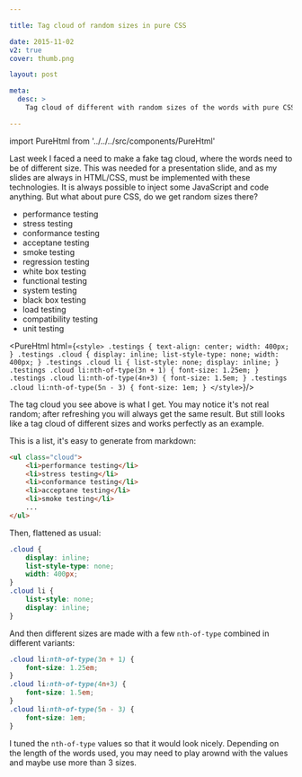 ```yaml
---

title: Tag cloud of random sizes in pure CSS

date: 2015-11-02
v2: true
cover: thumb.png

layout: post

meta:
  desc: >
    Tag cloud of different with random sizes of the words with pure CSS.

---
```


import PureHtml from '../../../src/components/PureHtml'

<div data-excerpt>

Last week I faced a need to make a fake tag cloud, where the words need to be of different size. This was needed for
a presentation slide, and as my slides are always in HTML/CSS, must be implemented with these technologies. It is always
possible to inject some JavaScript and code anything. But what about pure CSS, do we get random sizes there?

</div>

<div class="testings" markdown="1">

<ul class="cloud">
<li>performance testing</li>
<li>stress testing</li>
<li>conformance testing</li>
<li>acceptane testing</li>
<li>smoke testing</li>
<li>regression testing</li>
<li>white box testing</li>
<li>functional testing</li>
<li>system testing</li>
<li>black box testing</li>
<li>load testing</li>
<li>compatibility testing</li>
<li>unit testing</li>
</ul>

</div>

<PureHtml html={`<style>
.testings {
    text-align: center;
    width: 400px;
}
.testings .cloud {
    display: inline;
    list-style-type: none;
    width: 400px;
}
.testings .cloud li {
    list-style: none;
    display: inline;
}
.testings .cloud li:nth-of-type(3n + 1) {
    font-size: 1.25em;
}
.testings .cloud li:nth-of-type(4n+3) {
    font-size: 1.5em;
}
.testings .cloud li:nth-of-type(5n - 3) {
    font-size: 1em;
}
</style>`}/>




The tag cloud you see above is what I get. You may notice it's not real random; after refreshing you will always get the
same result. But still looks like a tag cloud of different sizes and works perfectly as an example.

This is a list, it's easy to generate from markdown:

```html
<ul class="cloud">
    <li>performance testing</li>
    <li>stress testing</li>
    <li>conformance testing</li>
    <li>acceptane testing</li>
    <li>smoke testing</li>
    ...
</ul>
```

Then, flattened as usual:

```css
.cloud {
    display: inline;
    list-style-type: none;
    width: 400px;
}
.cloud li {
    list-style: none;
    display: inline;
}
```

And then different sizes are made with a few `nth-of-type` combined in different variants:

```css
.cloud li:nth-of-type(3n + 1) {
    font-size: 1.25em;
}
.cloud li:nth-of-type(4n+3) {
    font-size: 1.5em;
}
.cloud li:nth-of-type(5n - 3) {
    font-size: 1em;
}
```

I tuned the `nth-of-type` values so that it would look nicely. Depending on the length of the words used, you may need
to play arownd with the values and maybe use more than 3 sizes.
